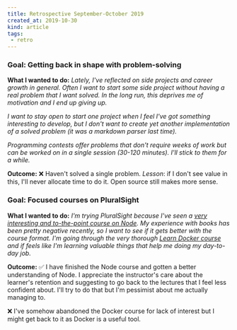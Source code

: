 ```yaml
---
title: Retrospective September-October 2019
created_at: 2019-10-30
kind: article
tags:
 - retro
---
```


### Goal: Getting back in shape with problem-solving

**What I wanted to do:** *Lately, I've reflected on side projects and career growth in general. Often I want to start some side project without having a real problem that I want solved. In the long run, this deprives me of motivation and I end up giving up.*

*I want to stay open to start one project when I feel I've got something interesting to develop, but I don't want to create yet another implementation of a solved problem (it was a markdown parser last time).*

*Programming contests offer problems that don't require weeks of work but can be worked on in a single session (30-120 minutes). I'll stick to them for a while.*

**Outcome:** ❌ Haven't solved a single problem. *Lesson*: if I don't see value in this, I'll never allocate time to do it. Open source still makes more sense.

### Goal: Focused courses on PluralSight

**What I wanted to do:** *I'm trying PluralSight because I've seen a [very interesting and to-the-point course on Node](https://www.pluralsight.com/courses/nodejs-advanced). My experience with books has been pretty negative recently, so I want to see if it gets better with the course format. I'm going through the very thorough [Learn Docker course](https://learndocker.online/) and if feels like I'm learning valuable things that help me doing my day-to-day job.*

**Outcome:**
✅ I have finished the Node course and gotten a better understanding of Node. I appreciate the instructor's care about the learner's retention and suggesting to go back to the lectures that I feel less confident about. I'll try to do that but I'm pessimist about me actually managing to.

❌ I've somehow abandoned the Docker course for lack of interest but I might get back to it as Docker is a useful tool.
